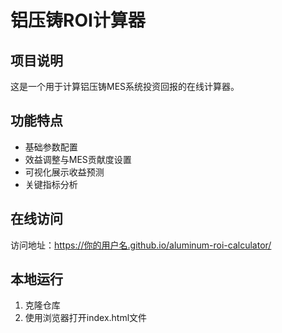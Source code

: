    # 铝压铸ROI计算器

   ## 项目说明
   这是一个用于计算铝压铸MES系统投资回报的在线计算器。

   ## 功能特点
   - 基础参数配置
   - 效益调整与MES贡献度设置
   - 可视化展示收益预测
   - 关键指标分析

   ## 在线访问
   访问地址：https://你的用户名.github.io/aluminum-roi-calculator/

   ## 本地运行
   1. 克隆仓库
   2. 使用浏览器打开index.html文件